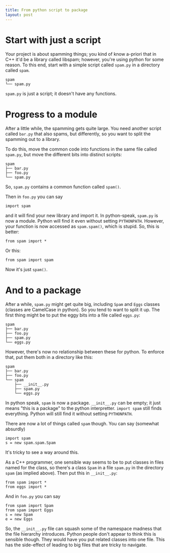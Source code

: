 ```yaml
---
title: From python script to package
layout: post
---
```



# Start with just a script

Your project is about spamming things; you kind of know a-priori that
in C++ it'd be a library called libspam; however, you're using python
for some reason.  To this end, start with a simple script called
`spam.py` in a directory called `spam`.

    spam
    └── spam.py

`spam.py` is just a script; it doesn't have any functions.

# Progress to a module

After a little while, the spamming gets quite large.  You need another
script called `bar.py` that also spams, but differently, so you want
to split the spamming out to a library.

To do this, move the common code into functions in the same file
called `spam.py`, but move the different bits into distinct scripts:

    spam
    ├── bar.py
    ├── foo.py
    └── spam.py

So, `spam.py` contains a common function called `spam()`.

Then in `foo.py` you can say

    import spam

and it will find your new library and import it.  In python-speak,
`spam.py` is now a module.  Python will find it even without setting
`PYTHONPATH`.  However, your function is now accessed as
`spam.spam()`, which is stupid.  So, this is better:

    from spam import *

Or this:

    from spam import spam

Now it's just `spam()`.


# And to a package

After a while, `spam.py` might get quite big, including `Spam` and
`Eggs` classes (classes are CamelCase in python).  So you tend to want
to split it up.  The first thing might be to put the eggy bits into a
file called `eggs.py`:

    spam
    ├── bar.py
    ├── foo.py
    ├── spam.py
    └── eggs.py

However, there's now no relationship between these for python.  To
enforce that, put them both in a directory like this:

    spam
    ├── bar.py
    ├── foo.py
    └── spam
        ├── __init__.py
        ├── spam.py
        └── eggs.py

In python speak, `spam` is now a package.  `__init__.py` can be
empty; it just means "this is a package" to the python interpretter.
`import spam` still finds everything.  Python will still find it
without setting `PYTHONPATH`.

There are now a lot of things called `spam` though.  You can say
(somewhat absurdly)

    import spam
    s = new spam.spam.Spam

It's tricky to see a way around this.

As a C++ programmer, one sensible way seems to be to put classes in
files named for the class, so there's a class `Spam` in a file
`spam.py` in the directory `spam` (as implied above).  Then put this
in `__init__.py`:

    from spam import *
    from eggs import *

And in `foo.py` you can say

    from spam import Spam
    from spam import Eggs
    s = new Spam
    e = new Eggs

So, the `__init__.py` file can squash some of the namespace madness
that the file hierarchy introduces.  Python people don't appear to
think this is sensible though.  They would have you put related
classes into one file.  This has the side-effect of leading to big
files that are tricky to navigate.
